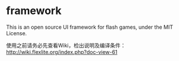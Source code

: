 framework
=========

This is an open source UI framework for flash games,
under the MIT License.


使用之前请务必先查看Wiki，检出说明及编译条件：
http://wiki.flexlite.org/index.php?doc-view-61
